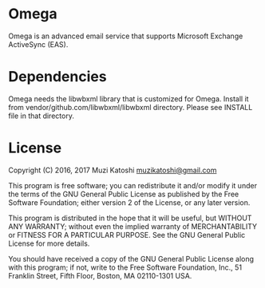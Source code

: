 # Omega
Omega is an advanced email service that supports Microsoft Exchange ActiveSync (EAS).

# Dependencies
Omega needs the libwbxml library that is customized for Omega. Install it from vendor/github.com/libwbxml/libwbxml directory. Please see INSTALL file in that directory.

# License
Copyright (C) 2016, 2017 Muzi Katoshi <muzikatoshi@gmail.com>
 
This program is free software; you can redistribute it and/or modify
it under the terms of the GNU General Public License as published by
the Free Software Foundation; either version 2 of the License, or
any later version.
 
This program is distributed in the hope that it will be useful,
but WITHOUT ANY WARRANTY; without even the implied warranty of
MERCHANTABILITY or FITNESS FOR A PARTICULAR PURPOSE.  See the
GNU General Public License for more details.
 
You should have received a copy of the GNU General Public License along
with this program; if not, write to the Free Software Foundation, Inc.,
51 Franklin Street, Fifth Floor, Boston, MA 02110-1301 USA.
